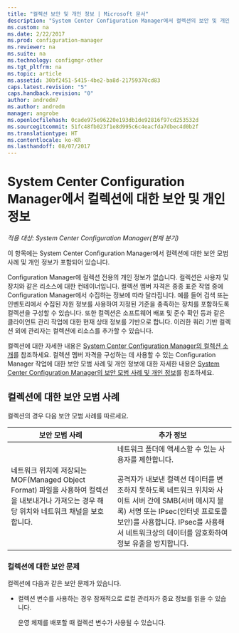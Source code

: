 ```yaml
---
title: "컬렉션 보안 및 개인 정보 | Microsoft 문서"
description: "System Center Configuration Manager에서 컬렉션의 보안 및 개인 정보에 대한 모범 사례를 확인합니다."
ms.custom: na
ms.date: 2/22/2017
ms.prod: configuration-manager
ms.reviewer: na
ms.suite: na
ms.technology: configmgr-other
ms.tgt_pltfrm: na
ms.topic: article
ms.assetid: 30bf2451-5415-4be2-ba8d-21759370cd83
caps.latest.revision: "5"
caps.handback.revision: "0"
author: andredm7
ms.author: andredm
manager: angrobe
ms.openlocfilehash: 0cade975e96220e193db1de92816f97cd253532d
ms.sourcegitcommit: 51fc48fb023f1e8d995c6c4eacfda7dbec4d0b2f
ms.translationtype: HT
ms.contentlocale: ko-KR
ms.lasthandoff: 08/07/2017
---
```

# <a name="security-and-privacy-for-collections-in-system-center-configuration-manager"></a>System Center Configuration Manager에서 컬렉션에 대한 보안 및 개인 정보

*적용 대상: System Center Configuration Manager(현재 분기)*

이 항목에는 System Center Configuration Manager에서 컬렉션에 대한 보안 모범 사례 및 개인 정보가 포함되어 있습니다.  

 Configuration Manager에 컬렉션 전용의 개인 정보가 없습니다. 컬렉션은 사용자 및 장치와 같은 리소스에 대한 컨테이너입니다. 컬렉션 멤버 자격은 종종 표준 작업 중에 Configuration Manager에서 수집하는 정보에 따라 달라집니다. 예를 들어 검색 또는 인벤토리에서 수집된 자원 정보를 사용하여 지정된 기준을 충족하는 장치를 포함하도록 컬렉션을 구성할 수 있습니다. 또한 컬렉션은 소프트웨어 배포 및 준수 확인 등과 같은 클라이언트 관리 작업에 대한 현재 상태 정보를 기반으로 합니다. 이러한 쿼리 기반 컬렉션 외에 관리자는 컬렉션에 리소스를 추가할 수 있습니다.  

 컬렉션에 대한 자세한 내용은 [System Center Configuration Manager의 컬렉션 소개](../../../../core/clients/manage/collections/introduction-to-collections.md)를 참조하세요. 컬렉션 멤버 자격을 구성하는 데 사용할 수 있는 Configuration Manager 작업에 대한 보안 모범 사례 및 개인 정보에 대한 자세한 내용은 [System Center Configuration Manager의 보안 모범 사례 및 개인 정보](../../../../core/plan-design/security/security-best-practices-and-privacy-information.md)를 참조하세요.  

## <a name="security-best-practices-for-collections"></a>컬렉션에 대한 보안 모범 사례  
 컬렉션의 경우 다음 보안 모범 사례를 따르세요.  

|보안 모범 사례|추가 정보|  
|----------------------------|----------------------|  
|네트워크 위치에 저장되는 MOF(Managed Object Format) 파일을 사용하여 컬렉션을 내보내거나 가져오는 경우 해당 위치와 네트워크 채널을 보호합니다.|네트워크 폴더에 액세스할 수 있는 사용자를 제한합니다.<br /><br /> 공격자가 내보낸 컬렉션 데이터를 변조하지 못하도록 네트워크 위치와 사이트 서버 간에 SMB(서버 메시지 블록) 서명 또는 IPsec(인터넷 프로토콜 보안)를 사용합니다. IPsec를 사용해서 네트워크상의 데이터를 암호화하여 정보 유출을 방지합니다.|  

### <a name="security-issues-for-collections"></a>컬렉션에 대한 보안 문제  
 컬렉션에 다음과 같은 보안 문제가 있습니다.  

-   컬렉션 변수를 사용하는 경우 잠재적으로 로컬 관리자가 중요 정보를 읽을 수 있습니다.  

     운영 체제를 배포할 때 컬렉션 변수가 사용될 수 있습니다.  

